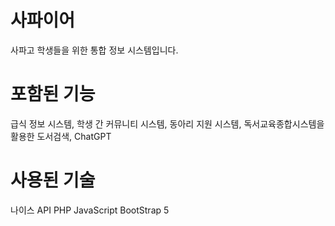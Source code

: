 # 사파이어
사파고 학생들을 위한 통합 정보 시스템입니다.

# 포함된 기능
급식 정보 시스템, 학생 간 커뮤니티 시스템, 동아리 지원 시스템, 독서교육종합시스템을 활용한 도서검색, ChatGPT

# 사용된 기술
나이스 API
PHP
JavaScript
BootStrap 5
